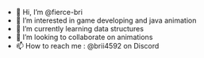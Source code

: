 - 👋 Hi, I’m @fierce-bri
- 👀 I’m interested in game developing and java animation
- 🌱 I’m currently learning data structures
- 💞️ I’m looking to collaborate on animations
- 📫 How to reach me : @brii4592 on Discord

<!---
fierce-bri/fierce-bri is a ✨ special ✨ 
--->
